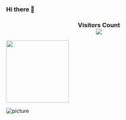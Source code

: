 ### Hi there 👋

<div>
  <h3 align="center"> 
    Visitors Count<br>
    <img align="center" src="https://profile-counter.glitch.me/yuanrengu/count.svg" />
  </h3>
</div>

<a href="https://yuanrengu.com/">
  <img align="center" height=170px src="https://github-readme-stats.vercel.app/api?username=yuanrengu&show_icons=true&count_private=true" />
</a>


![picture](https://raw.githubusercontent.com/saadeghi/saadeghi/master/dino.gif)

<!--
<a href="https://yuanrengu.com/">
  <img align="left" height=170px src="https://github-readme-stats.vercel.app/api/top-langs/?username=yuanrengu&layout=compact&langs_count=10&hide=html,javascript,css,freemarker" />
</a>
-->

<!--
**yuanrengu/yuanrengu** is a ✨ _special_ ✨ repository because its `README.md` (this file) appears on your GitHub profile.

Here are some ideas to get you started:

- 🔭 I’m currently working on ...
- 🌱 I’m currently learning ...
- 👯 I’m looking to collaborate on ...
- 🤔 I’m looking for help with ...
- 💬 Ask me about ...
- 📫 How to reach me: ...
- 😄 Pronouns: ...
- ⚡ Fun fact: ...
-->
